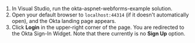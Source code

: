 1. In Visual Studio, run the okta-aspnet-webforms-example solution.
2. Open your default browser to `localhost:44314` (if it doesn't automatically open), and the Okta <StackSnippet snippet="applang" noSelector inline /> landing page appears.
3. Click **Login** in the upper-right corner of the page. You are redirected to the Okta Sign-In Widget. Note that there currently is no **Sign Up** option.
